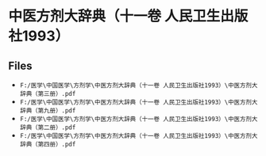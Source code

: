 # 中医方剂大辞典（十一卷 人民卫生出版社1993）

## Files

- `F:/医学\中国医学\方剂学\中医方剂大辞典（十一卷 人民卫生出版社1993）\中医方剂大辞典（第三册）.pdf`
- `F:/医学\中国医学\方剂学\中医方剂大辞典（十一卷 人民卫生出版社1993）\中医方剂大辞典（第九册）.pdf`
- `F:/医学\中国医学\方剂学\中医方剂大辞典（十一卷 人民卫生出版社1993）\中医方剂大辞典（第二册）.pdf`
- `F:/医学\中国医学\方剂学\中医方剂大辞典（十一卷 人民卫生出版社1993）\中医方剂大辞典（第四册）.pdf`
